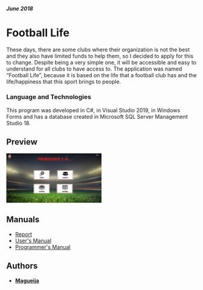 ##### June 2018
# Football Life

These days, there are some clubs where their organization is not the best and they also have limited funds to help them, so I decided to apply for this to change. Despite being a very simple one, it will be accessible and easy to understand for all clubs to have access to.
The application was named “Football Life”, because it is based on the life that a football club has and the life/happiness that this sport brings to people.

### Language and Technologies
This program was developed in C#, in Visual Studio 2019, in Windows Forms and has a database created in Microsoft SQL Server Management Studio 18.

## Preview
<img alt="Football Life Homepage" width="50%" src="https://github.com/Magueija/FootballLife_WForms/blob/master/Imagens/Readme/homepage.jpg?raw=true"/>

## Manuals
- [Report](https://github.com/Magueija/FootballLife_WForms/blob/master/docs/Relatorio/Relatorio.pdf "Report")
- [User's Manual](https://github.com/Magueija/FootballLife_WForms/blob/master/docs/Manual_de_Utilizador/Manual_de_Utilizador.pdf "User's Manual")
- [Programmer's Manual](https://github.com/Magueija/FootballLife_WForms/blob/master/docs/Manual_de_Programador/Manual_de_Programador.pdf "Programmer's Manual")

## Authors
  - **[Magueija](https://github.com/Magueija)**
